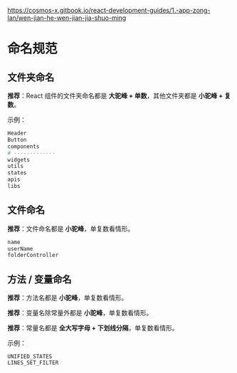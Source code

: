 https://cosmos-x.gitbook.io/react-development-guides/1.-app-zong-lan/wen-jian-he-wen-jian-jia-shuo-ming
# 命名规范


## 文件夹命名

**推荐**：React 组件的文件夹命名都是 **大驼峰 + 单数**，其他文件夹都是 **小驼峰 + 复数**。

示例：

```bash
Header
Button
components
# -------------
widgets
utils
states
apis
libs
```

## 文件命名

**推荐**：文件命名都是 **小驼峰**，单复数看情形。

```bash
name
userName
folderController
```

## 方法 / 变量命名

**推荐**：方法名都是 **小驼峰**，单复数看情形。

**推荐**：变量名除常量外都是 **小驼峰**，单复数看情形。

**推荐**：常量名都是 **全大写字母 + 下划线分隔**，单复数看情形。

示例：

```
UNIFIED_STATES
LINES_SET_FILTER
```